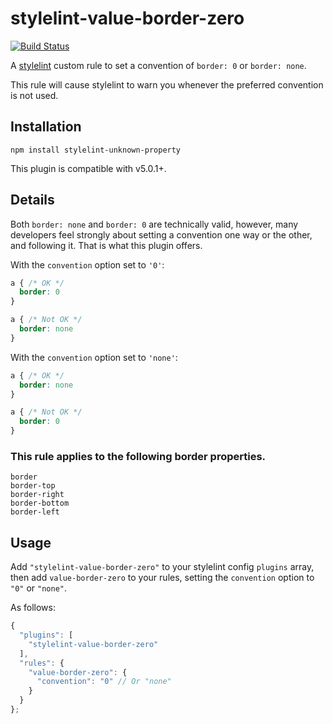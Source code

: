 # stylelint-value-border-zero

[![Build Status](https://travis-ci.org/timothyneiljohnson/stylelint-value-border-zero.svg)](https://travis-ci.org/timothyneiljohnson/stylelint-value-border-zero)

A [stylelint](https://github.com/stylelint/stylelint) custom rule to set a convention of `border: 0` or `border: none`.

This rule will cause stylelint to warn you whenever the preferred convention is not used.

## Installation

```
npm install stylelint-unknown-property
```

This plugin is compatible with v5.0.1+.

## Details

Both `border: none` and `border: 0` are technically valid, however, many developers feel strongly about setting a convention one way or the other, and following it. That is what this plugin offers.

With the `convention` option set to `'0'`:

```css
a { /* OK */
  border: 0
}

a { /* Not OK */
  border: none
}
```

With the `convention` option set to `'none'`:
```css
a { /* OK */
  border: none
}

a { /* Not OK */
  border: 0
}
```

### This rule applies to the following border properties.

```
border
border-top
border-right
border-bottom
border-left
```

## Usage

Add `"stylelint-value-border-zero"` to your stylelint config `plugins` array, then add `value-border-zero` to your rules, setting the `convention` option to `"0"` or `"none"`.

As follows:

```js
{
  "plugins": [
    "stylelint-value-border-zero"
  ],
  "rules": {
    "value-border-zero": {
      "convention": "0" // Or "none"
    }
  }
};
```
